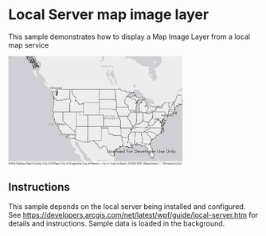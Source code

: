 # Local Server map image layer

This sample demonstrates how to display a Map Image Layer from a local map service

<img src="LocalServerMapImageLayer.jpg" width="350"/>

## Instructions

This sample depends on the local server being installed and configured. See https://developers.arcgis.com/net/latest/wpf/guide/local-server.htm for details and instructions.
Sample data is loaded in the background. 
